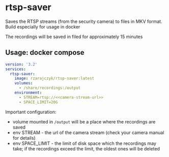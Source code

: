 # rtsp-saver

Saves the RTSP streams (from the security camera) to files in MKV format.
Build especially for usage in docker

The recordings will be saved in filed for approximately 15 minutes

## Usage: docker compose

```yaml
version: '3.2'
services:
  rtsp-saver:
    image: rzarajczyk/rtsp-saver:latest
    volumes:
      - /share/recordings:/output
    environment:
      - STREAM=rtsp://<<camera-stream-url>>
      - SPACE_LIMIT=20G
```

Important configuration:

- volume mounted in `/output` will be a place where the recordings are saved
- env STREAM - the url of the camera stream (check your camera manual for details)
- env SPACE_LIMIT - the limit of disk space which the recordings may take; if the recordings exceed the limit, the
  oldest ones will be deleted